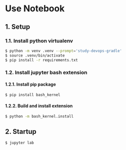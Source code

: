 # Use Notebook

## 1. Setup

### 1.1. Install python virtualenv

```bash
$ python -m venv .venv --prompt='study-devops-gradle'
$ source .venv/bin/activate
$ pip install -r requirements.txt
```

### 1.2. Install jupyter bash extension

#### 1.2.1. Install pip package

```bash
$ pip install bash_kernel
```

#### 1.2.2. Build and install extension

```bash
$ python -m bash_kernel.install
```

## 2. Startup

```bash
$ jupyter lab
```